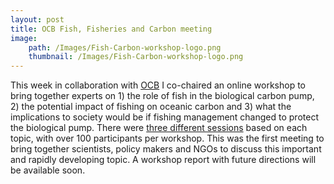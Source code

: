 ```yaml
---
layout: post
title: OCB Fish, Fisheries and Carbon meeting
image: 
    path: /Images/Fish-Carbon-workshop-logo.png
    thumbnail: /Images/Fish-Carbon-workshop-logo.png
---
```


This week in collaboration with  [OCB](https://https://www.us-ocb.org/) I co-chaired an online workshop to bring together experts on 1) the role of fish in the biological carbon pump, 2) the potential impact of fishing on oceanic carbon and 3) what the implications to society would be if fishing management changed to protect the biological pump. There were [three different sessions](https://www.us-ocb.org/fish-fisheries-and-carbon/) based on each topic, with over 100 participants per workshop. This was the first meeting to bring together scientists, policy makers and NGOs to discuss this important and rapidly developing topic. A workshop report with future directions will be available soon.
